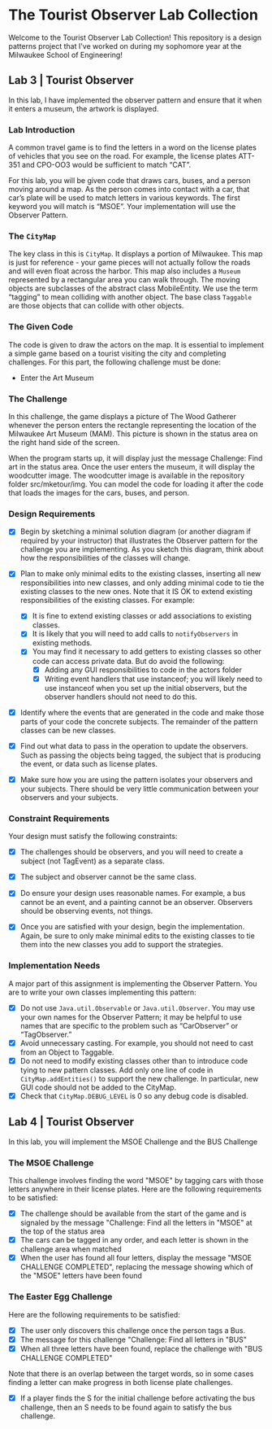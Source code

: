 
# The Tourist Observer Lab Collection
Welcome to the Tourist Observer Lab Collection! This repository is a design patterns project that I've worked on during my sophomore year at the Milwaukee School of Engineering!

## Lab 3 | Tourist Observer
In this lab, I have implemented the observer pattern and ensure that it when it enters a museum, the artwork is displayed. 

### Lab Introduction
A common travel game is to find the letters in a word on the license plates of vehicles that you see on the road. For example,
the license plates ATT-351 and CPO-OO3 would be sufficient to match “CAT”.

For this lab, you will be given code that draws cars, buses, and a person moving around a map. As the person comes into contact with a car,
that car’s plate will be used to match letters  in various keywords. The first keyword you will match is “MSOE”. Your implementation
will use the Observer Pattern.

### The ```CityMap```
The key class in this is ```CityMap```. It displays a portion of Milwaukee. This map is just for reference - your game pieces will not
actually  follow the roads and will even float across the harbor. This map also includes a ```Museum``` represented by a rectangular area you
can walk through. The moving objects are subclasses of the abstract class MobileEntity. We use the term “tagging” to mean colliding with
another object. The base class ```Taggable``` are those objects that can collide with other objects.

### The Given Code
The code is given to draw the actors on the map. It is essential to implement a simple game based on a tourist visiting the city and
completing challenges. For this part, the following challenge must be done:
- Enter the Art Museum

### The Challenge
In this challenge, the game displays a picture of The Wood Gatherer whenever the person enters the rectangle representing the location
of the Milwaukee Art Museum (MAM). This picture is shown in the status area on the right hand side of the screen.

When the program starts up, it will display just the message Challenge: Find art in the status area. Once the user enters the museum,
it will display the woodcutter image. The woodcutter image is available in the repository folder src/mketour/img. You can model the
code for loading it after the code that loads the images for the cars, buses, and person.


### Design Requirements
- [x] Begin by sketching a minimal solution diagram (or another diagram if required by your instructor) that illustrates the
  Observer pattern for the challenge you are implementing. As you sketch this diagram, think about how the responsibilities of
  the classes will change.

- [x] Plan to make only minimal edits to the existing classes, inserting all new responsibilities into new classes, and only
  adding minimal code to tie the existing classes to the new ones. Note that it IS OK to extend existing responsibilities of the
  existing classes. For example:
    - [x] It is fine to extend existing classes or add associations to existing classes.
    - [x] It is likely that you will need to add calls to ```notifyObservers``` in existing methods.
    - [x] You may find it necessary to add getters to existing classes so other code can access private data. But do avoid the following:
        - [x] Adding any GUI responsibilities to code in the actors folder
        - [x] Writing event handlers that use instanceof; you will likely need to use instanceof when you set up the initial observers,
          but the observer handlers should not need to do this.

- [x] Identify where the events that are generated in the code and make those parts of your code the concrete subjects. The remainder
  of the pattern classes can be new classes.

- [x] Find out what data to pass in the operation to update the observers. Such as passing the objects being tagged, the subject that is
  producing the event, or data such as license plates.

- [x] Make sure how you are using the pattern isolates your observers and your subjects. There should be very little communication between
  your observers and your subjects.

### Constraint Requirements
Your design must satisfy the following constraints:
- [x] The challenges should be observers, and you will need to create a subject (not TagEvent) as a separate class.
- [x] The subject and observer cannot be the same class.
- [x] Do ensure your design uses reasonable names. For example, a bus cannot be an event, and a painting cannot be an observer.
  Observers should be observing events, not things.
- [x] Once you are satisfied with your design, begin the implementation. Again, be sure to only make minimal edits to the existing
  classes to tie them into the new classes you add to support the strategies. 


### Implementation Needs
A major part of this assignment is implementing the Observer Pattern. You are to write your own classes implementing this pattern:
- [x] Do not use ```Java.util.Observable``` or ```Java.util.Observer```. You may use your own names for the Observer Pattern; it may be
  helpful
  to use names that are specific to the problem such as “CarObserver” or “TagObserver.”
- [x] Avoid unnecessary casting. For example, you should not need to cast from an Object to Taggable.
- [x] Do not need to modify existing classes other than to introduce code tying to new pattern classes. Add only one line of code in
  ```CityMap.addEntities()``` to support the new challenge. In particular, new GUI code should not be added to the CityMap.
- [x] Check that ```CityMap.DEBUG_LEVEL``` is 0 so any debug code is disabled. 

## Lab 4 | Tourist Observer
In this lab, you will implement the MSOE Challenge and the BUS Challenge

### The MSOE Challenge
This challenge involves finding the word "MSOE" by tagging cars with those letters anywhere in their license plates. Here are the
following requirements to be satisfied:
- [x] The challenge should be available from the start of the game and is signaled by the message
  "Challenge: Find all the letters in "MSOE" at the top of the status area
- [x] The cars can be tagged in any order, and each letter is shown in the challenge area when matched
- [x] When the user has found all four letters, display the message "MSOE CHALLENGE COMPLETED", replacing the message showing
  which of the "MSOE" letters have been found

### The Easter Egg Challenge
Here are the following requirements to be satisfied:
- [x] The user only discovers this challenge once the person tags a Bus.
- [x] The message for this challenge "Challenge: Find all letters in "BUS"
- [x] When all three letters have been found, replace the challenge with "BUS CHALLENGE COMPLETED"

Note that there is an overlap between the target words, so in some cases finding a letter can make progress in both license plate
challenges.

- [x] If a player finds the S for the initial challenge before activating the bus challenge, then an S needs to be found again to
  satisfy the bus challenge. 
